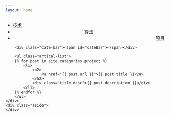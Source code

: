 ```yaml
---
layout: home
---
```


<div class="index-content project">
    <div class="section">
        <ul class="artical-cate">
            <li><a href="/"><span>技术</span></a></li>
            <li style="text-align:center"><a href="/opinion"><span>算法</span></a></li>
            <li class="on" style="text-align:right"><a href="/project"><span>项目</span></a></li>
        </ul>

        <div class="cate-bar"><span id="cateBar"></span></div>

        <ul class="artical-list">
        {% for post in site.categories.project %}
            <li>
                <h2>
                    <a href="{{ post.url }}">{{ post.title }}</a>
                </h2>
                <div class="title-desc">{{ post.description }}</div>
            </li>
        {% endfor %}
        </ul>
    </div>
    <div class="aside">
    </div>
</div>
